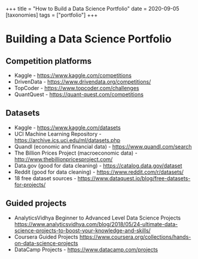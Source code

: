 +++
title = "How to Build a Data Science Portfolio"
date = 2020-09-05
[taxonomies]
tags = ["portfolio"]
+++

# Building a Data Science Portfolio

## Competition platforms
+ Kaggle - https://www.kaggle.com/competitions
+ DrivenData - https://www.drivendata.org/competitions/
+ TopCoder - https://www.topcoder.com/challenges
+ QuantQuest - https://quant-quest.com/competitions

## Datasets
+ Kaggle - https://www.kaggle.com/datasets
+ UCI Machine Learning Repository - https://archive.ics.uci.edu/ml/datasets.php
+ Quandl (economic and financial data) - https://www.quandl.com/search
+ The Billion Prices Project (macroeconomic data) - http://www.thebillionpricesproject.com/
+ Data.gov (good for data cleaning) - https://catalog.data.gov/dataset
+ Reddit (good for data cleaning) - https://www.reddit.com/r/datasets/
+ 18 free dataset sources - https://www.dataquest.io/blog/free-datasets-for-projects/

## Guided projects
+ AnalyticsVidhya Beginner to Advanced Level Data Science Projects
https://www.analyticsvidhya.com/blog/2018/05/24-ultimate-data-science-projects-to-boost-your-knowledge-and-skills/
+ Coursera Guided Projects https://www.coursera.org/collections/hands-on-data-science-projects
+ DataCamp Projects - https://www.datacamp.com/projects
